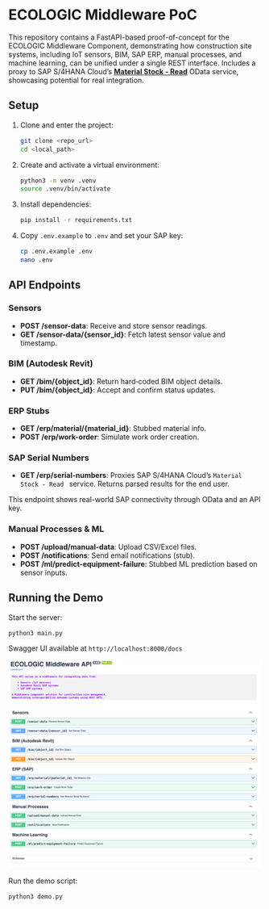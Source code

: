 # ECOLOGIC Middleware PoC

This repository contains a FastAPI-based proof-of-concept for the ECOLOGIC Middleware Component, demonstrating how construction site systems, including IoT sensors, BIM, SAP ERP, manual processes, and machine learning, can be unified under a single REST interface. Includes a proxy to SAP S/4HANA Cloud’s [**Material Stock - Read**](https://api.sap.com/api/API_MATERIAL_STOCK_SRV/overview) OData service, showcasing potential for real integration.

## Setup

1. Clone and enter the project:

   ```bash
   git clone <repo_url>
   cd <local_path>
   ```
2. Create and activate a virtual environment:

   ```bash
   python3 -m venv .venv
   source .venv/bin/activate
   ```
3. Install dependencies:

   ```bash
   pip install -r requirements.txt
   ```
4. Copy `.env.example` to `.env` and set your SAP key:
  
   ```bash
   cp .env.example .env
   nano .env
   ```

## API Endpoints

### Sensors

* **POST /sensor-data**: Receive and store sensor readings.
* **GET  /sensor-data/{sensor\_id}**: Fetch latest sensor value and timestamp.

### BIM (Autodesk Revit)

* **GET  /bim/{object\_id}**: Return hard‑coded BIM object details.
* **PUT  /bim/{object\_id}**: Accept and confirm status updates.

### ERP Stubs

* **GET  /erp/material/{material\_id}**: Stubbed material info.
* **POST /erp/work-order**: Simulate work order creation.

### SAP Serial Numbers

* **GET  /erp/serial-numbers**: Proxies SAP S/4HANA Cloud’s `Material Stock - Read ` service. Returns parsed results for the end user.

This endpoint shows real-world SAP connectivity through OData and an API key.

### Manual Processes & ML

* **POST /upload/manual-data**: Upload CSV/Excel files.
* **POST /notifications**: Send email notifications (stub).
* **POST /ml/predict-equipment-failure**: Stubbed ML prediction based on sensor inputs.

## Running the Demo

Start the server:

```bash
python3 main.py
```

Swagger UI available at `http://localhost:8000/docs`

![Swagger UI](docs/swagger.png)

Run the demo script:

```bash
python3 demo.py
```
